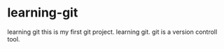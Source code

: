 # learning-git
learning git 
this is my first git project.
learning git.
git is a version controll tool.

